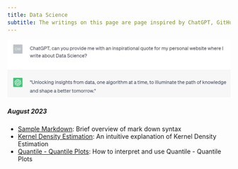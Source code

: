 ```yaml
---
title: Data Science 
subtitle: The writings on this page are page inspired by ChatGPT, GitHub Copilot and coffee.
---
```

![ChatGPT](/assets/img/chatgpt.jpg)

##### August 2023
* [Sample Markdown](/_posts/Data_posts/2023-08-12-sample-markdown.md): Brief overview of mark down syntax
* [Kernel Density Estimation](/_posts/Data_posts/2023-08-12-kde/2023-08-12-kde.md): An intuitive explanation of Kernel Density Estimation
* [Quantile - Quantile Plots](/_posts/Data_posts/2023-08-12-qq-plots/2023-08-12-qq-plots.md): How to interpret and use Quantile - Quantile Plots